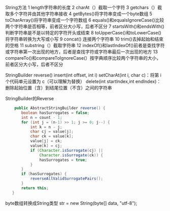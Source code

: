 String方法
1 length字符串的长度
2 charAt（）截取一个字符
3 getchars（）截取多个字符并由其他字符串接收
4 getBytes()将字符串变成一个byte数组
5 toCharArray()将字符串变成一个字符数组
6 equals()和equalsIgnoreCase()比较两个字符串是否相等，前者区分大小写，后者不区分
7 startsWith()和endsWith()判断字符串是不是以特定的字符开头或结束
8 toUpperCase()和toLowerCase()将字符串转换为大写或小写
9 concat() 连接两个字符串
10 trim()去掉起始和结束的空格
11 substring（）截取字符串
12 indexOf()和lastIndexOf()前者是查找字符或字符串第一次出现的地方，后者是查找字符或字符串最后一次出现的地方
13 compareTo()和compareToIgnoreCase(）按字典顺序比较两个字符串的大小，前者区分大小写，后者不区分

StringBuilder
 reverse()
 insert(int offset, int i)
 setCharAt(int i, char c)：将第 i 个代码单元设置为 c（可以理解为替换）
 delete(int startIndex,int endIndex)：删除起始位置（含）到结尾位置（不含）之间的字符串

 StringBuilder的Reverse
 ```java
     public AbstractStringBuilder reverse() {
        boolean hasSurrogates = false;
        int n = count - 1;
        for (int j = (n-1) >> 1; j >= 0; j--) {
            int k = n - j;
            char cj = value[j];
            char ck = value[k];
            value[j] = ck;
            value[k] = cj;
            if (Character.isSurrogate(cj) ||
                Character.isSurrogate(ck)) {
                hasSurrogates = true;
            }
        }
        if (hasSurrogates) {
            reverseAllValidSurrogatePairs();
        }
        return this;
    }
 ```

 byte数组转换成String类型
 str = new String(byte[] data, "utf-8");